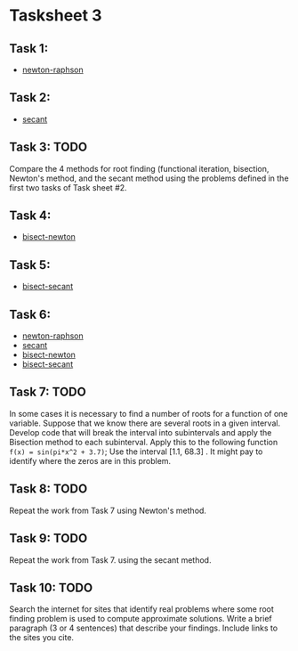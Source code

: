 # Tasksheet 3

## Task 1:

* [newton-raphson](https://github.com/TekuConcept/math4610/blob/master/modules/doc/newton.md)

## Task 2:

* [secant](https://github.com/TekuConcept/math4610/blob/master/modules/doc/secant.md)

## Task 3: TODO

Compare the 4 methods for root finding (functional iteration, bisection, Newton's method, and the secant method using the problems defined in the first two tasks of Task sheet #2.

## Task 4:

* [bisect-newton](https://github.com/TekuConcept/math4610/blob/master/modules/doc/bisect_newton.md)

## Task 5:

* [bisect-secant](https://github.com/TekuConcept/math4610/blob/master/modules/doc/bisect_secant.md)

## Task 6:

* [newton-raphson](https://github.com/TekuConcept/math4610/blob/master/modules/doc/newton.md)
* [secant](https://github.com/TekuConcept/math4610/blob/master/modules/doc/secant.md)
* [bisect-newton](https://github.com/TekuConcept/math4610/blob/master/modules/doc/bisect_newton.md)
* [bisect-secant](https://github.com/TekuConcept/math4610/blob/master/modules/doc/bisect_secant.md)

## Task 7: TODO

In some cases it is necessary to find a number of roots for a function of one variable. Suppose that we know there are several roots in a given interval. Develop code that will break the interval into subintervals and apply the Bisection method to each subinterval. Apply this to the following function `f(x) = sin(pi*x^2 + 3.7)`; Use the interval [1.1, 68.3] . It might pay to identify where the zeros are in this problem.

## Task 8: TODO

Repeat the work from Task 7 using Newton's method.

## Task 9: TODO

Repeat the work from Task 7. using the secant method.

## Task 10: TODO

Search the internet for sites that identify real problems where some root finding problem is used to compute approximate solutions. Write a brief paragraph (3 or 4 sentences) that describe your findings. Include links to the sites you cite.
